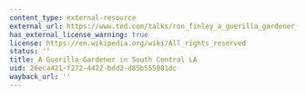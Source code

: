 ```yaml
---
content_type: external-resource
external_url: https://www.ted.com/talks/ron_finley_a_guerilla_gardener_in_south_central_la
has_external_license_warning: true
license: https://en.wikipedia.org/wiki/All_rights_reserved
status: ''
title: A Guerilla Gardener in South Central LA
uid: 26eca421-f272-4422-bdd3-d85b555081dc
wayback_url: ''
---
```

